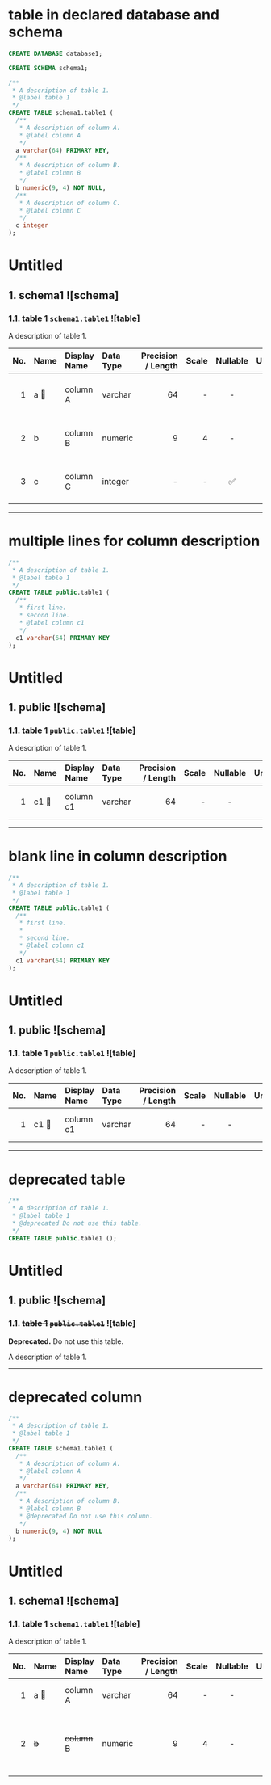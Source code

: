 # table in declared database and schema

```sql
CREATE DATABASE database1;

CREATE SCHEMA schema1;

/**
 * A description of table 1.
 * @label table 1
 */
CREATE TABLE schema1.table1 (
  /**
   * A description of column A.
   * @label column A
   */
  a varchar(64) PRIMARY KEY,
  /**
   * A description of column B.
   * @label column B
   */
  b numeric(9, 4) NOT NULL,
  /**
   * A description of column C.
   * @label column C
   */
  c integer
);
```

# Untitled

## 1. schema1 ![schema]

### 1.1. table 1 `schema1.table1` ![table]

A description of table 1.

| No. | Name | Display Name | Data Type | Precision / Length | Scale | Nullable | Unique | Default Value | Description |
| --: | :-- | :-- | :-- | --: | --: | :-: | :-: | :-- | :-- |
| 1 | a &#x1F511; | column A | varchar | 64 | - | - | &#x2705; | - | A description of column A. |
| 2 | b | column B | numeric | 9 | 4 | - | - | - | A description of column B. |
| 3 | c | column C | integer | - | - | &#x2705; | - | - | A description of column C. |

---

# multiple lines for column description

```sql
/**
 * A description of table 1.
 * @label table 1
 */
CREATE TABLE public.table1 (
  /**
   * first line.
   * second line.
   * @label column c1
   */
  c1 varchar(64) PRIMARY KEY
);
```

# Untitled

## 1. public ![schema]

### 1.1. table 1 `public.table1` ![table]

A description of table 1.

| No. | Name | Display Name | Data Type | Precision / Length | Scale | Nullable | Unique | Default Value | Description |
| --: | :-- | :-- | :-- | --: | --: | :-: | :-: | :-- | :-- |
| 1 | c1 &#x1F511; | column c1 | varchar | 64 | - | - | &#x2705; | - | first line. second line. |

---

# blank line in column description

```sql
/**
 * A description of table 1.
 * @label table 1
 */
CREATE TABLE public.table1 (
  /**
   * first line.
   *
   * second line.
   * @label column c1
   */
  c1 varchar(64) PRIMARY KEY
);
```

# Untitled

## 1. public ![schema]

### 1.1. table 1 `public.table1` ![table]

A description of table 1.

| No. | Name | Display Name | Data Type | Precision / Length | Scale | Nullable | Unique | Default Value | Description |
| --: | :-- | :-- | :-- | --: | --: | :-: | :-: | :-- | :-- |
| 1 | c1 &#x1F511; | column c1 | varchar | 64 | - | - | &#x2705; | - | first line. second line. |

---

# deprecated table

```sql
/**
 * A description of table 1.
 * @label table 1
 * @deprecated Do not use this table.
 */
CREATE TABLE public.table1 ();
```

# Untitled

## 1. public ![schema]

### 1.1. ~~table 1~~ ~~`public.table1`~~ ![table]

**Deprecated.** Do not use this table.

A description of table 1.

---

# deprecated column

```sql
/**
 * A description of table 1.
 * @label table 1
 */
CREATE TABLE schema1.table1 (
  /**
   * A description of column A.
   * @label column A
   */
  a varchar(64) PRIMARY KEY,
  /**
   * A description of column B.
   * @label column B
   * @deprecated Do not use this column.
   */
  b numeric(9, 4) NOT NULL
);
```

# Untitled

## 1. schema1 ![schema]

### 1.1. table 1 `schema1.table1` ![table]

A description of table 1.

| No. | Name | Display Name | Data Type | Precision / Length | Scale | Nullable | Unique | Default Value | Description |
| --: | :-- | :-- | :-- | --: | --: | :-: | :-: | :-- | :-- |
| 1 | a &#x1F511; | column A | varchar | 64 | - | - | &#x2705; | - | A description of column A. |
| 2 | ~~b~~ | ~~column B~~ | numeric | 9 | 4 | - | - | - | **Deprecated.** Do not use this column.<br>A description of column B. |
